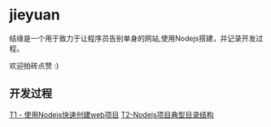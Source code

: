 jieyuan
==========
结缘是一个用于致力于让程序员告别单身的网站,使用Nodejs搭建，并记录开发过程。

欢迎拍砖点赞 :)


## 开发过程
[T1 - 使用Nodejs快速创建web项目](https://github.com/rdmclin2/NodeTurtorials/wiki/T1-使用Nodejs快速创建web项目)
[T2-Nodejs项目典型目录结构](https://github.com/rdmclin2/jieyuan/wiki/T2-Nodejs项目典型目录结构)